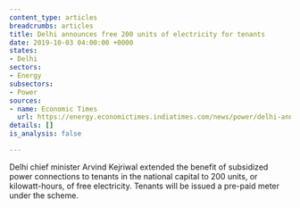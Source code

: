 ```yaml
---
content_type: articles
breadcrumbs: articles
title: Delhi announces free 200 units of electricity for tenants
date: 2019-10-03 04:00:00 +0000
states:
- Delhi
sectors:
- Energy
subsectors:
- Power
sources:
- name: Economic Times
  url: https://energy.economictimes.indiatimes.com/news/power/delhi-announces-free-200-units-of-electricity-for-tenants/71292080
details: []
is_analysis: false

---
```

Delhi chief minister Arvind Kejriwal extended the benefit of subsidized power connections to tenants in the national capital to 200 units, or kilowatt-hours, of free electricity. Tenants will be issued a pre-paid meter under the scheme.